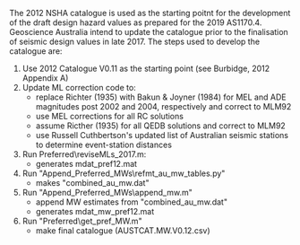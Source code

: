 The 2012 NSHA catalogue is used as the starting poitnt for the development of the draft design hazard values as prepared for the 2019 AS1170.4.  Geoscience Australia intend to update the catalogue prior to the finalisation of seismic design values in late 2017.  The steps used to develop the catalogue are:

1) Use 2012 Catalogue V0.11 as the starting point (see Burbidge, 2012 Appendix A)
2) Update ML correction code to:
	- replace Richter (1935) with Bakun & Joyner (1984) for MEL and ADE magnitudes post 2002 and 2004, respectively and correct to MLM92
	- use MEL corrections for all RC solutions
	- assume Ricther (1935) for all QEDB solutions and correct to MLM92
	- use Russell Cuthbertson's updated list of Australian seismic stations to determine event-station distances
3) Run Preferred\reviseMLs_2017.m:
	- generates mdat_pref12.mat
4) Run "Append_Preferred_MWs\refmt_au_mw_tables.py"
	- makes "combined_au_mw.dat"
5) Run "Append_Preferred_MWs\append_mw.m"
	- append MW estimates from "combined_au_mw.dat"
	- generates mdat_mw_pref12.mat
6) Run "Preferred\get_pref_MW.m"
	- make final catalogue (AUSTCAT.MW.V0.12.csv)
